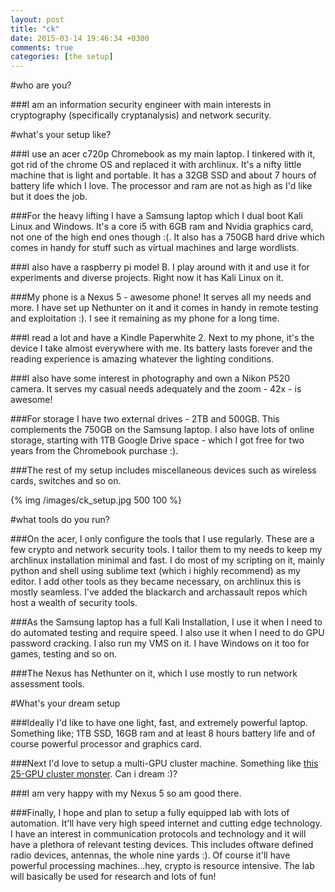```yaml
---
layout: post
title: "ck"
date: 2015-03-14 19:46:34 +0300
comments: true
categories: [the setup] 
---
```


#who are you?

###I am an information security engineer with main interests in cryptography (specifically cryptanalysis) and network security.

<!--more-->

#what's your setup like?

###I use an acer c720p Chromebook as my main laptop. I tinkered with it, got rid of the chrome OS and replaced it with archlinux. It's a nifty little machine that is light and portable. It has a 32GB SSD and about 7 hours of battery life which I love. The processor and ram are not as high as I'd like but it does the job.

###For the heavy lifting I have a Samsung laptop which I dual boot Kali Linux and Windows. It's a core i5 with 6GB ram and Nvidia graphics card, not one of the high end ones though :(. It also has a 750GB hard drive which comes in handy for stuff such as virtual machines and large wordlists.

###I also have a raspberry pi model B. I play around with it and use it for experiments and diverse projects. Right now it has Kali Linux on it.

###My phone is a Nexus 5 - awesome phone! It serves all my needs and more. I have set up Nethunter on it and it comes in handy in remote testing and exploitation :). I see it remaining as my phone for a long time.

###I read a lot and have a Kindle Paperwhite 2. Next to my phone, it's the device I take almost everywhere with me. Its battery lasts forever and the reading experience is amazing whatever the lighting conditions.

###I also have some interest in photography and own a Nikon P520 camera. It serves my casual needs adequately and the zoom - 42x - is awesome!

###For storage I have two external drives - 2TB and 500GB. This complements the 750GB on the Samsung laptop. I also have lots of online storage, starting with 1TB Google Drive space - which I got free for two years from the Chromebook purchase :).

###The rest of my setup includes miscellaneous devices such as wireless cards, switches and so on.

{% img /images/ck_setup.jpg 500 100 %}

#what tools do you run?

###On the acer, I only configure the tools that I use regularly. These are a few crypto and network security tools. I tailor them to my needs to keep my archlinux installation minimal and fast. I do most of my scripting on it, mainly python and shell using sublime text (which i highly recommend) as my editor. I add other tools as they became necessary, on archlinux this is mostly seamless. I've added the blackarch and archassault repos which host a wealth of security tools.

###As the Samsung laptop has a full Kali Installation, I use it when I need to do automated testing and require speed. I also use it when I need to do GPU password cracking. I also run my VMS on it. I have Windows on it too for games, testing and so on.

###The Nexus has Nethunter on it, which I use mostly to run network assessment tools.

#What's your dream setup

###Ideally I'd like to have one light, fast, and extremely powerful laptop. Something like; 1TB SSD, 16GB ram and at least 8 hours battery life and of course powerful processor and graphics card. 

###Next I'd love to setup a multi-GPU cluster machine. Something like [this 25-GPU cluster monster](http://arstechnica.com/security/2012/12/25-gpu-cluster-cracks-every-standard-windows-password-in-6-hours/). Can i dream :)?

###I am very happy with my Nexus 5 so am good there.

###Finally, I hope and plan to setup a fully equipped lab with lots of automation. It'll have very high speed internet and cutting edge technology. I have an interest in communication protocols and technology and it will have a plethora of relevant testing devices. This includes oftware defined radio devices, antennas, the whole nine yards :). Of course it'll have powerful processing machines...hey, crypto is resource intensive. The lab will basically be used for research and lots of fun!
